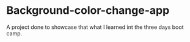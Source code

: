 # Background-color-change-app
A project done to showcase that what I learned int the three days boot camp.
